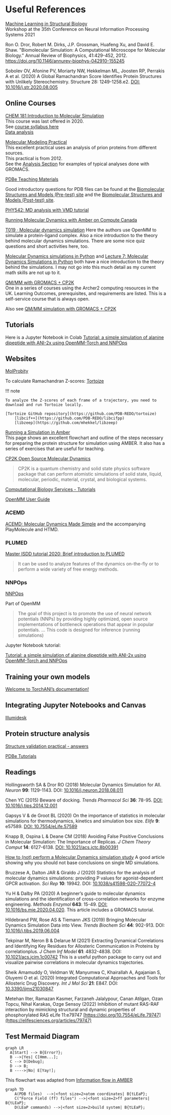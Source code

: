 # Useful References

[Machine Learning in Structural Biology](https://www.mlsb.io/#:~:text=Machine%20learning%20also%20shows%20great,learning%20with%20experimental%20structure%20determination.)  
Workshop at the 35th Conference on Neural Information Processing Systems 2021

Ron O. Dror, Robert M. Dirks, J.P. Grossman, Huafeng Xu, and David E. Shaw. "Biomolecular Simulation: A Computational Microscope for Molecular Biology." Annual Review of Biophysics, 41:429-452, 2012. https://doi.org/10.1146/annurev-biophys-042910-155245

Sobolev OV, Afonine PV, Moriarty NW, Hekkelman ML, Joosten RP, Perrakis A et al. (2020) A Global Ramachandran Score Identifies Protein Structures with Unlikely Stereochemistry. Structure 28: 1249-1258.e2. [DOI: 10.1016/j.str.2020.08.005](https://doi.org/10.1016/j.str.2020.08.005)

## Online Courses

[CHEM 181 Introduction to Molecular Simulation](http://copresearch.pacific.edu/mmccallum/181/index.html)  
This course was last offered in 2020.  
See [course syllabus here](http://copresearch.pacific.edu/mmccallum/181/resources/New-Syllabus.pdf)  
[Data analysis](http://copresearch.pacific.edu/mmccallum/181/styled-6/styled-23/index.html)  

[Molecular Modeling Practical](http://md.chem.rug.nl/~mdcourse/molmod2012/index.html)  
This excellent practical uses an analysis of prion proteins from different sources.  
This practical is from 2012.  
See the [Analysis Section](http://md.chem.rug.nl/~mdcourse/molmod2012/analysis.html) for examples of typical analyses done with GROMACS.  

[PDBe Teaching Materials](https://www.ebi.ac.uk/pdbe/training/teaching-materials)  

Good introductory questions for PDB files can be found at the [Biomolecular Structures and Models (Pre-test) site](https://pdb101.rcsb.org/teach/tests/biomolecular-structures-and-models-pre-test) and the [Biomolecular Structures and Models (Post-test) site](https://pdb101.rcsb.org/teach/tests/biomolecular-structures-and-models-post-test).  

[PHY542: MD analysis with VMD tutorial](https://becksteinlab.physics.asu.edu/pages/courses/2017/PHY542/practicals/md/dynamics/rmsd_fitting.html)

[Running Molecular Dynamics with Amber on Compute Canada](https://computecanada.github.io/molmodsim-amber-md-lesson/aio/index.html)

[T019 · Molecular dynamics simulation](https://colab.research.google.com/github/volkamerlab/teachopencadd/blob/1bd7cb0c9f6379aebc0c1a0b1c7413685910cffa/teachopencadd/talktorials/019_md_simulation/talktorial.ipynb) Here the authors use OpenMM to simulate a protein-ligand complex. Also a nice introduction to the theory behind molecular dynamics simulations. There are some nice quiz questions and short activities here, too.

[Molecular Dynamics simulations in Python](https://klyshko.github.io/teaching/2019-03-01-teaching) and [Lecture 7: Molecular Dynamics Simulations in Python](https://github.com/klyshko/md_python/blob/master/Lecture.ipynb) both have a nice introduction to the theory behind the simulations. I may not go into this much detail as my current math skills are not up to it.

[QM/MM with GROMACS + CP2K](https://www.archer2.ac.uk/training/courses/220000-gromacs-self-service/)  
One in a series of courses using the Archer2 computing resources in the UK. Learning Outcomes, prerequisites, and requirements are listed. This is a self-service course that is always open.

Also see [QM/MM simulation with GROMACS + CP2K](https://www.archer2.ac.uk/training/courses/210422-gromacs/)

## Tutorials

Here is a Jupyter Notebook in Colab [Tutorial: a simple simulation of alanine dipeptide with ANI-2x using OpenMM-Torch and NNPOps](https://colab.research.google.com/github/openmm/openmm-torch/blob/master/tutorials/openmm-torch-nnpops.ipynb)



## Websites

[MolProbity](http://molprobity.biochem.duke.edu/index.php?MolProbSID=1mivhrsmc6ajmk6g8a9i6gskl1&eventID=36)  

To calculate Ramachandran Z-scores: [Tortoize](https://pdb-redo.eu/tortoize)  

!!! note

    To analyze the Z-scores of each frame of a trajectory, you need to download and run Tortoize locally. 

    [Tortoize GitHub repository](https://github.com/PDB-REDO/tortoize)  
        [libcif++](https://github.com/PDB-REDO/libcifpp)  
        [libzeep](https://github.com/mhekkel/libzeep)

[Running a Simulation in Amber](https://computecanada.github.io/molmodsim-amber-md-lesson/aio/index.html)  
This page shows an excellent flowchart and outline of the steps necessary for preparing the protein structure for simulation using AMBER. It also has a series of exercises that are useful for teaching.

[CP2K Open Source Molecular Dynamics](https://www.cp2k.org/about)  
>CP2K is a quantum chemistry and solid state physics software package that can perform atomistic simulations of solid state, liquid, molecular, periodic, material, crystal, and biological systems.

[Computational Biology Services - Tutorials](https://www.computabio.com/tutorials.html)

[OpenMM User Guide](http://docs.openmm.org/latest/userguide/application/01_getting_started.html)

### ACEMD

[ACEMD: Molecular Dynamics Made Simple](https://www.acellera.com/acemd/) and the accompanying PlayMolecule and HTMD.

### PLUMED

[Master ISDD tutorial 2020: Brief introduction to PLUMED](https://www.plumed.org/doc-v2.6/user-doc/html/master-_i_s_d_d-1.html)

>It can be used to analyze features of the dynamics on-the-fly or to perform a wide variety of free energy methods.

### NNPOps

[NNPOps](https://github.com/openmm/NNPOps)

Part of OpenMM

>The goal of this project is to promote the use of neural network potentials (NNPs) by providing highly optimized, open source implementations of bottleneck operations that appear in popular potentials.
>...
>This code is designed for inference (running simulations)

Jupyter Notebook tutorial:

[Tutorial: a simple simulation of alanine dipeptide with ANI-2x using OpenMM-Torch and NNPOps](https://colab.research.google.com/github/openmm/openmm-torch/blob/master/tutorials/openmm-torch-nnpops.ipynb#scrollTo=oRr7FSA13_Wv)

## Training your own models

[Welcome to TorchANI’s documentation!](https://aiqm.github.io/torchani/)

## Integrating Jupyter Notebooks and Canvas

[Illumidesk](https://www.illumidesk.com/)

## Protein structure analysis

[Structure validation practical - answers](https://www.ebi.ac.uk/pdbe/modval-answers)

[PDBe Tutorials](https://www.ebi.ac.uk/pdbe/training/tutorials)  

## Readings

Hollingsworth SA & Dror RO (2018) Molecular Dynamics Simulation for All. *Neuron* **99**: 1129-1143. DOI: [10.1016/j.neuron.2018.08.011](https://doi.org/10.1016/j.neuron.2018.08.011)

Chen YC (2015) Beware of docking. *Trends Pharmacol Sci* **36**: 78-95. [DOI: 10.1016/j.tips.2014.12.001](https://doi.org/10.1016/j.tips.2014.12.001)

Gapsys V & de Groot BL (2020) On the importance of statistics in molecular simulations for thermodynamics, kinetics and simulation box size. *Elife* **9**: e57589. [DOI: 10.7554/eLife.57589](https://doi.org/10.7554/eLife.57589)

Knapp B, Ospina L & Deane CM (2018) Avoiding False Positive Conclusions in Molecular Simulation: The Importance of Replicas. *J Chem Theory Comput* **14**: 6127-6138. [DOI: 10.1021/acs.jctc.8b00391](https://doi.org/10.1021/acs.jctc.8b00391)

[How to (not) perform a Molecular Dynamics simulation study](https://www.stats.ox.ac.uk/~knapp/paperVersionOfPost_2014.pdf) A good article showing why you should not base conclusions on single MD simulations.

Bruzzese A, Dalton JAR & Giraldo J (2020) Statistics for the analysis of molecular dynamics simulations: providing P values for agonist-dependent GPCR activation. *Sci Rep* **10**: 19942. DOI: [10.1038/s41598-020-77072-4](https://doi.org/10.1038/s41598-020-77072-4)

Yu H & Dalby PA (2020) A beginner’s guide to molecular dynamics simulations and the identification of cross-correlation networks for enzyme engineering. *Methods Enzymol* **643**: 15-49. [DOI: 10.1016/bs.mie.2020.04.020](https://doi.org/10.1016/bs.mie.2020.04.020). This article includes a GROMACS tutorial.

Hildebrand PW, Rose AS & Tiemann JKS (2019) Bringing Molecular Dynamics Simulation Data into View. *Trends Biochem Sci* **44**: 902-913. DOI: [10.1016/j.tibs.2019.06.004](https://doi.org/10.1016/j.tibs.2019.06.004)

Tekpinar M, Neron B & Delarue M (2021) Extracting Dynamical Correlations and Identifying Key Residues for Allosteric Communication in Proteins by correlationplus. *J Chem Inf Model* **61**: 4832-4838. DOI: [10.1021/acs.jcim.1c00742](https://doi.org/10.1021/acs.jcim.1c00742) This is a useful python package to carry out and visualize pairwise correlations in molecular dynamics trajectories.

Sheik Amamuddy O, Veldman W, Manyumwa C, Khairallah A, Agajanian S, Oluyemi O et al. (2020) Integrated Computational Approaches and Tools for Allosteric Drug Discovery. *Int J Mol Sci* **21**: E847. DOI: [10.3390/ijms21030847](https://doi.org/10.3390/ijms21030847)

Metehan Ilter, Ramazan Kasmer, Farzaneh Jalalypour, Canan Atilgan, Ozan Topcu, Nihal Karakas, Ozge Sensoy (2022) Inhibition of mutant RAS-RAF interaction by mimicking structural and dynamic properties of phosphorylated RAS eLife 11:e79747 [https://doi.org/10.7554/eLife.79747](https://elifesciences.org/articles/79747)



## Test Mermaid Diagram

``` mermaid
graph LR
  A[Start] --> B{Error?};
  B -->|Yes| C[Hmm...];
  C --> D[Debug];
  D --> B;
  B ---->|No| E[Yay!];
```

This flowchart was adapted from [Information flow in AMBER](https://computecanada.github.io/molmodsim-amber-md-lesson/aio/index.html)

``` mermaid
graph TD
    A(PDB files)  -->|<font size=2>atom coordinates| B{tLEaP};
    C("Force Field (ff) files") -->|<font size=2>ff parameters| B{tLEaP};
    D(LEaP commands) -->|<font size=2>build system| B{tLEaP};



```
